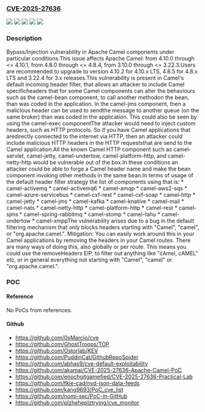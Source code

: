 ### [CVE-2025-27636](https://cve.mitre.org/cgi-bin/cvename.cgi?name=CVE-2025-27636)
![](https://img.shields.io/static/v1?label=Product&message=Apache%20Camel&color=blue)
![](https://img.shields.io/static/v1?label=Version&message=3.10.0%20&color=brightgreen)
![](https://img.shields.io/static/v1?label=Version&message=4.10.0%20&color=brightgreen)
![](https://img.shields.io/static/v1?label=Version&message=4.8.0%20&color=brightgreen)
![](https://img.shields.io/static/v1?label=Vulnerability&message=Bypass%2FInjection&color=brightgreen)

### Description

Bypass/Injection vulnerability in Apache Camel components under particular conditions.This issue affects Apache Camel: from 4.10.0 through <= 4.10.1, from 4.8.0 through <= 4.8.4, from 3.10.0 through <= 3.22.3.Users are recommended to upgrade to version 4.10.2 for 4.10.x LTS, 4.8.5 for 4.8.x LTS and 3.22.4 for 3.x releases.This vulnerability is present in Camel's default incoming header filter, that allows an attacker to include Camel specificheaders that for some Camel components can alter the behaviours such as the camel-bean component, to call another methodon the bean, than was coded in the application. In the camel-jms component, then a malicious header can be used to sendthe message to another queue (on the same broker) than was coded in the application. This could also be seen by using the camel-exec componentThe attacker would need to inject custom headers, such as HTTP protocols. So if you have Camel applications that aredirectly connected to the internet via HTTP, then an attacker could include malicious HTTP headers in the HTTP requeststhat are send to the Camel application.All the known Camel HTTP component such as camel-servlet, camel-jetty, camel-undertow, camel-platform-http, and camel-netty-http would be vulnerable out of the box.In these conditions an attacker could be able to forge a Camel header name and make the bean component invoking other methods in the same bean.In terms of usage of the default header filter strategy the list of components using that is:   *  camel-activemq  *  camel-activemq6  *  camel-amqp  *  camel-aws2-sqs  *  camel-azure-servicebus  *  camel-cxf-rest  *  camel-cxf-soap  *  camel-http  *  camel-jetty  *  camel-jms  *  camel-kafka  *  camel-knative  *  camel-mail  *  camel-nats  *  camel-netty-http  *  camel-platform-http  *  camel-rest  *  camel-sjms  *  camel-spring-rabbitmq  *  camel-stomp  *  camel-tahu  *  camel-undertow  *  camel-xmppThe vulnerability arises due to a bug in the default filtering mechanism that only blocks headers starting with "Camel", "camel", or "org.apache.camel.". Mitigation: You can easily work around this in your Camel applications by removing the headers in your Camel routes. There are many ways of doing this, also globally or per route. This means you could use the removeHeaders EIP, to filter out anything like "cAmel, cAMEL" etc, or in general everything not starting with "Camel", "camel" or "org.apache.camel.".

### POC

#### Reference
No PoCs from references.

#### Github
- https://github.com/0xMarcio/cve
- https://github.com/GhostTroops/TOP
- https://github.com/Ostorlab/KEV
- https://github.com/PuddinCat/GithubRepoSpider
- https://github.com/abhas9/cve-default-exploitability
- https://github.com/akamai/CVE-2025-27636-Apache-Camel-PoC
- https://github.com/enochgitgamefied/CVE-2025-27636-Practical-Lab
- https://github.com/fkie-cad/nvd-json-data-feeds
- https://github.com/kang9693/PoC_cve_list
- https://github.com/nomi-sec/PoC-in-GitHub
- https://github.com/plzheheplztrying/cve_monitor

